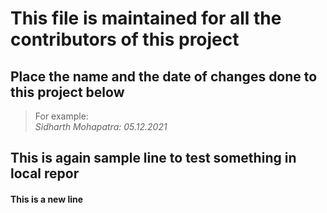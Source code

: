 # This file is maintained for all the contributors of this project

## Place the name and the date of changes done to this project below

> For example: <br />
> _Sidharth Mohapatra: 05.12.2021_

## This is again sample line to test something in local repor
#### This is a new line
